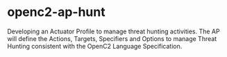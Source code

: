 # openc2-ap-hunt
Developing an Actuator Profile to manage threat hunting activities. The AP will define the Actions, Targets, Specifiers and Options to manage Threat Hunting consistent with the OpenC2 Language Specification.

